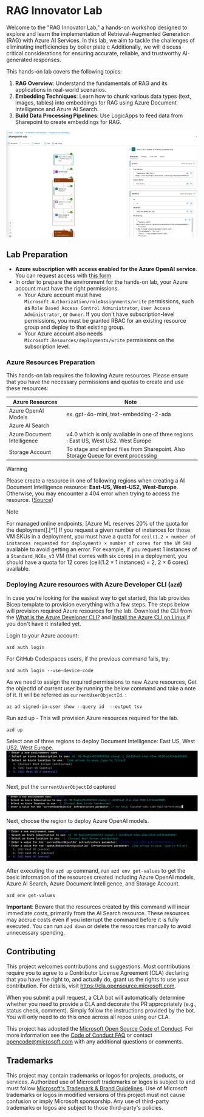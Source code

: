 # RAG Innovator Lab

Welcome to the "RAG Innovator Lab," a hands-on workshop designed to explore and learn the implementation of Retrieval-Augmented Generation (RAG) with Azure AI Services. In this lab, we aim to tackle the challenges of eliminating inefficiencies by boiler plate c Additionally, we will discuss critical considerations for ensuring accurate, reliable, and trustworthy AI-generated responses. 

This hands-on lab covers the following topics:

1. **RAG Overview**: Understand the fundamentals of RAG and its applications in real-world scenarios.
2. **Embedding Techniques**: Learn how to chunk various data types (text, images, tables) into embeddings for RAG using Azure Document Intelligence and Azure AI Search. 
3. **Build Data Processing Pipelines**: Use LogicApps to feed data from Sharepoint to create embeddings for RAG.

![LogicApps](images/sharepoint.png "LogicApps")

## Lab Preparation

- **Azure subscription with access enabled for the Azure OpenAI service**. You can request access with [this form](https://aka.ms/oaiapply)
- In order to prepare the environment for the hands-on lab, your Azure account must have the right permissions. 
  - Your Azure account must have `Microsoft.Authorization/roleAssignments/write` permissions, such as `Role Based Access Control Administrator`, `User Access Administrator`, or `Owner`. If you don't have subscription-level permissions, you must be granted RBAC for an existing resource group and deploy to that existing group.
  - Your Azure account also needs `Microsoft.Resources/deployments/write` permissions on the subscription level.


### Azure Resources Preparation

This hands-on lab requires the following Azure resources. Please ensure that you have the necessary permissions and quotas to create and use these resources:

| Azure Resources             | Note                                                                                  |
|-----------------------------|---------------------------------------------------------------------------------------|
| Azure OpenAI Models         | ex. gpt-4o-mini, text-embedding-2-ada                                                 |
| Azure AI Search             |                                                                                       |
| Azure Document Intelligence | v4.0 which is only available in one of three regions : East US, West US2. West Europe |
| Storage Account             | To stage and embed files from Sharepoint. Also Storage Queue for event processing     |

> [!WARNING]
> Please create a resource in one of following regions when creating a AI Document Intelligence resource: **East-US, West-US2, West-Europe**. Otherwise, you may encounter a 404 error when trying to access the resource. ([Source](https://learn.microsoft.com/en-us/answers/questions/1514842/document-intelligence-ai-returns-404))

> [!NOTE]
> For managed online endpoints, [Azure ML reserves 20% of the quota for the deployment].[^1] If you request a given number of instances for those VM SKUs in a deployment, you must have a quota for `ceil(1.2 × number of instances requested for deployment) × number of cores for the VM SKU` available to avoid getting an error. For example, if you request 1 instances of a `Standard_NC6s_v3` VM (that comes with six cores) in a deployment, you should have a quota for 12 cores (ceil(1.2 × 1 instances) = 2, 2 × 6 cores) available.

### Deploying Azure resources with Azure Developer CLI (`azd`)

In case you're looking for the easiest way to get started, this lab provides Bicep template to provision everything with a few steps. The steps below will provision required Azure resources for the lab. Download the CLI from the [What is the Azure Developer CLI?](https://learn.microsoft.com/en-us/azure/developer/azure-developer-cli/overview?tabs=windows#a-sample-azd-workflow) and [Install the Azure CLI on Linux ](https://learn.microsoft.com/en-us/cli/azure/install-azure-cli-linux?pivots=apt)if you don't have it installed yet. 

Login to your Azure account:

```shell
azd auth login
```

For GitHub Codespaces users, if the previous command fails, try:

```shell
azd auth login --use-device-code
```

As we need to assign the required permissions to new Azure resources, Get the objectId of current user by running the below command and take a note of it. It will be referred as `currentUserObjectId`. :

```shell
az ad signed-in-user show --query id  --output tsv
```

Run azd up - This will provision Azure resources required for the lab. 

```shell
azd up
```

Select one of three regions to deploy Document Intelligence: East US, West US2, West Europe.
![Document Intelligence](images/azd-1.png "Document Intelligence")

Next, put the `currentUserObjectId` captured 

![currentUserObjectId](images/azd-2.png "currentUserObjectId")

Next, choose the region to deploy Azure OpenAI models. 

![AOAI Models Location](images/azd-3.png "AOAI Models Location")

After executing the `azd up` command, run `azd env get-values` to get the basic information of the resources created including Azure OpenAI models, Azure AI Search, Azure Document Intelligence, and Storage Account. 

```shell
azd env get-values
```

**Important**: Beware that the resources created by this command will incur immediate costs, primarily from the AI Search resource. These resources may accrue costs even if you interrupt the command before it is fully executed. You can run `azd down` or delete the resources manually to avoid unnecessary spending.

## Contributing

This project welcomes contributions and suggestions.  Most contributions require you to agree to a
Contributor License Agreement (CLA) declaring that you have the right to, and actually do, grant us
the rights to use your contribution. For details, visit https://cla.opensource.microsoft.com.

When you submit a pull request, a CLA bot will automatically determine whether you need to provide
a CLA and decorate the PR appropriately (e.g., status check, comment). Simply follow the instructions
provided by the bot. You will only need to do this once across all repos using our CLA.

This project has adopted the [Microsoft Open Source Code of Conduct](https://opensource.microsoft.com/codeofconduct/).
For more information see the [Code of Conduct FAQ](https://opensource.microsoft.com/codeofconduct/faq/) or
contact [opencode@microsoft.com](mailto:opencode@microsoft.com) with any additional questions or comments.

## Trademarks

This project may contain trademarks or logos for projects, products, or services. Authorized use of Microsoft 
trademarks or logos is subject to and must follow 
[Microsoft's Trademark & Brand Guidelines](https://www.microsoft.com/en-us/legal/intellectualproperty/trademarks/usage/general).
Use of Microsoft trademarks or logos in modified versions of this project must not cause confusion or imply Microsoft sponsorship.
Any use of third-party trademarks or logos are subject to those third-party's policies.
